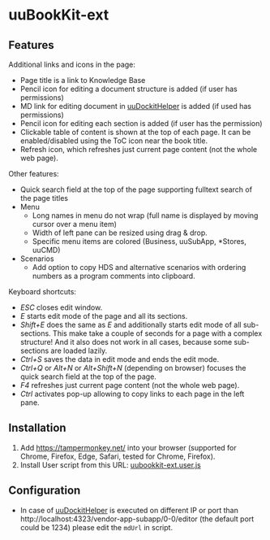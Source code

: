 # uuBookKit-ext
## Features
Additional links and icons in the page:
- Page title is a link to Knowledge Base
- Pencil icon for editing a document structure is added (if user has permissions)
- MD link for editing document in [uuDockitHelper](https://github.com/jiridudekusy/uuDockitHelper) is added (if used has permissions)
- Pencil icon for editing each section is added (if user has the permission)
- Clickable table of content is shown at the top of each page. It can be enabled/disabled using the ToC icon near the book title.
- Refresh icon, which refreshes just current page content (not the whole web page).

Other features:
- Quick search field at the top of the page supporting fulltext search of the page titles
- Menu
  - Long names in menu do not wrap (full name is displayed by moving cursor over a menu item)
  - Width of left pane can be resized using drag & drop.
  - Specific menu items are colored (Business, uuSubApp, *Stores, uuCMD)
- Scenarios
  - Add option to copy HDS and alternative scenarios with ordering numbers as a program comments into clipboard.

Keyboard shortcuts:
- *ESC* closes edit window.
- *E* starts edit mode of the page and all its sections.
- *Shift+E* does the same as *E* and additionally starts edit mode of all sub-sections. This make take a couple of seconds for a page with a complex structure! And it also does not work in all cases, because some sub-sections are loaded lazily.
- *Ctrl+S* saves the data in edit mode and ends the edit mode. 
- *Ctrl+Q* or *Alt+N* or *Alt+Shift+N* (depending on browser) focuses the quick search field at the top of the page.
- *F4* refreshes just current page content (not the whole web page).
- *Ctrl* activates pop-up allowing to copy links to each page in the left pane.

## Installation
1. Add https://tampermonkey.net/ into your browser (supported for Chrome, Firefox, Edge, Safari, tested for Chrome, Firefox).
2. Install User script from this URL: [uubookkit-ext.user.js](https://github.com/pavel-zeman/uubookkit-ext/raw/master/uubookkit-ext.user.js)

## Configuration
- In case of [uuDockitHelper](https://github.com/jiridudekusy/uuDockitHelper) is executed on different IP or port than http://localhost:4323/vendor-app-subapp/0-0/editor (the default port could be 1234) please edit the `mdUrl` in script. 
